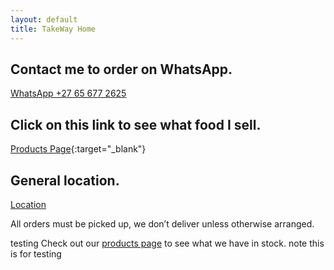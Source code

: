 ```yaml
---
layout: default
title: TakeWay Home
---
```


## Contact me to order on WhatsApp.
[WhatsApp +27 65 677 2625](https://wa.me/27656772625)

## Click on this link to see what food I sell.
[Products Page](https://share.samsungcloud.com/sharedalbum/6JN1UIcZI4){:target="_blank"}

## General location.
[Location](https://maps.app.goo.gl/vDgT3D6rJisTjN4Z9)

All orders must be picked up, we don’t deliver unless otherwise arranged.

testing
Check out our [products page](products.html) to see what we have in stock. note this is for testing

